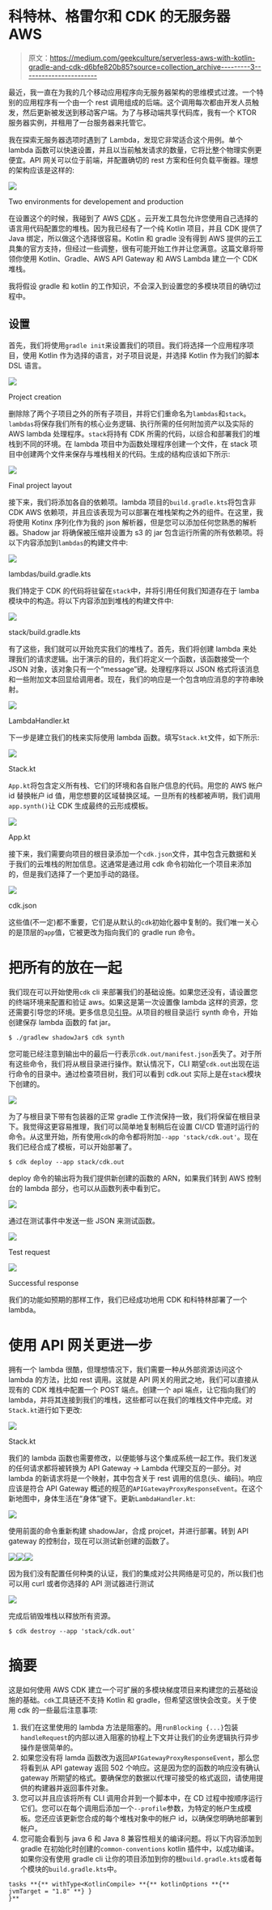 # 科特林、格雷尔和 CDK 的无服务器 AWS

> 原文：<https://medium.com/geekculture/serverless-aws-with-kotlin-gradle-and-cdk-d6bfe820b85?source=collection_archive---------3----------------------->

最近，我一直在为我的几个移动应用程序向无服务器架构的思维模式过渡。一个特别的应用程序有一个由一个 rest 调用组成的后端。这个调用每次都由开发人员触发，然后更新被发送到移动客户端。为了与移动端共享代码库，我有一个 KTOR 服务器实例，并租用了一台服务器来托管它。

我在探索无服务器选项时遇到了 Lambda，发现它非常适合这个用例。单个 lambda 函数可以快速设置，并且以当前触发请求的数量，它将比整个物理实例更便宜。API 网关可以位于前端，并配置确切的 rest 方案和任何负载平衡器。理想的架构应该是这样的:

![](img/ad75eefa3488b0db4d4b7c6944d666d2.png)

Two environments for developement and production

在设置这个的时候，我碰到了 AWS [CDK](https://aws.amazon.com/cdk/) 。云开发工具包允许您使用自己选择的语言用代码配置您的堆栈。因为我已经有了一个纯 Kotlin 项目，并且 CDK 提供了 Java 绑定，所以做这个选择很容易。Kotlin 和 gradle 没有得到 AWS 提供的云工具集的官方支持，但经过一些调整，很有可能开始工作并让您满意。这篇文章将带领你使用 Kotlin、Gradle、AWS API Gateway 和 AWS Lambda 建立一个 CDK 堆栈。

我将假设 gradle 和 kotlin 的工作知识，不会深入到设置您的多模块项目的确切过程中。

## 设置

首先，我们将使用`gradle init`来设置我们的项目。我们将选择一个应用程序项目，使用 Kotlin 作为选择的语言，对子项目说是，并选择 Kotlin 作为我们的脚本 DSL 语言。

![](img/dafedfbf4c484f52526e55881627ebd3.png)

Project creation

删除除了两个子项目之外的所有子项目，并将它们重命名为`lambdas`和`stack`。`lambdas`将保存我们所有的核心业务逻辑、执行所需的任何附加资产以及实际的 AWS lambda 处理程序。`stack`将持有 CDK 所需的代码，以综合和部署我们的堆栈到不同的环境。在 lambda 项目中为函数处理程序创建一个文件，在 stack 项目中创建两个文件来保存与堆栈相关的代码。生成的结构应该如下所示:

![](img/03021abfcb86e37ce1e63371412b1daa.png)

Final project layout

接下来，我们将添加各自的依赖项。lambda 项目的`build.gradle.kts`将包含非 CDK AWS 依赖项，并且应该表现为可以部署在堆栈架构之外的组件。在这里，我将使用 Kotinx 序列化作为我的 json 解析器，但是您可以添加任何您熟悉的解析器。Shadow jar 将确保被压缩并设置为 s3 的 jar 包含运行所需的所有依赖项。将以下内容添加到`lambdas`的构建文件中:

![](img/add2e213f72986df48fe50baabf6b8e0.png)

lambdas/build.gradle.kts

我们特定于 CDK 的代码将驻留在`stack`中，并将引用任何我们知道存在于 lamba 模块中的构造。将以下内容添加到堆栈的构建文件中:

![](img/04c69a544604df4bc53b6031ac024060.png)

stack/build.gradle.kts

有了这些，我们就可以开始充实我们的堆栈了。首先，我们将创建 lambda 来处理我们的请求逻辑。出于演示的目的，我们将定义一个函数，该函数接受一个 JSON 对象，该对象只有一个“message”键。处理程序将以 JSON 格式将该消息和一些附加文本回显给调用者。现在，我们的响应是一个包含响应消息的字符串映射。

![](img/ccff3b570ebf24ae57c45e6bdc86f550.png)

LambdaHandler.kt

下一步是建立我们的栈来实际使用 lambda 函数。填写`Stack.kt`文件，如下所示:

![](img/1d085ff22111fa7ae8f2af8cc11a3015.png)

Stack.kt

`App.kt`将包含定义所有栈、它们的环境和各自账户信息的代码。用您的 AWS 帐户 id 替换帐户 id 值，用您想要的区域替换区域。一旦所有的栈都被声明，我们调用`app.synth()`让 CDK 生成最终的云形成模板。

![](img/2ab62d9234000129de5c1727a9434716.png)

App.kt

接下来，我们需要向项目的根目录添加一个`cdk.json`文件，其中包含元数据和关于我们的云堆栈的附加信息。这通常是通过用 cdk 命令初始化一个项目来添加的，但是我们选择了一个更加手动的路径。

![](img/7ae63d287221c0a0da3b3166389b6294.png)

cdk.json

这些值(不一定)都不重要，它们是从默认的`cdk`初始化器中复制的。我们唯一关心的是顶层的`app`值，它被更改为指向我们的 gradle run 命令。

# 把所有的放在一起

我们现在可以开始使用`cdk` cli 来部署我们的基础设施。如果您还没有，请设置您的终端环境来配置和验证 aws。如果这是第一次设置像 lambda 这样的资源，您还需要引导您的环境。更多信息见[引导](https://docs.aws.amazon.com/cdk/latest/guide/bootstrapping.html)。从项目的根目录运行 synth 命令，开始创建保存 lambda 函数的 fat jar。

```
$ ./gradlew shadowJar$ cdk synth
```

您可能已经注意到输出中的最后一行表示`cdk.out/manifest.json`丢失了。对于所有这些命令，我们将从根目录进行操作。默认情况下，CLI 期望`cdk.out`出现在运行命令的目录中。通过检查项目树，我们可以看到 cdk.out 实际上是在`stack`模块下创建的。

![](img/2394ed35d839dd0b0284c12ed8c3e5d3.png)

为了与根目录下带有包装器的正常 gradle 工作流保持一致，我们将保留在根目录下。我觉得这更容易推理，我们可以简单地复制稍后在设置 CI/CD 管道时运行的命令。从这里开始，所有使用`cdk`的命令都将附加`--app 'stack/cdk.out'`。现在我们已经合成了模板，可以开始部署了。

```
$ cdk deploy --app stack/cdk.out
```

deploy 命令的输出将为我们提供新创建的函数的 ARN，如果我们转到 AWS 控制台的 lambda 部分，也可以从函数列表中看到它。

![](img/a64ff965c4b6b4103a237a404609d3e9.png)

通过在测试事件中发送一些 JSON 来测试函数。

![](img/eb94e2dbb4ecdb26a119e5176da082b9.png)

Test request

![](img/7829475329e639bd7652d25edc4a9206.png)

Successful response

我们的功能如预期的那样工作，我们已经成功地用 CDK 和科特林部署了一个 lambda。

# 使用 API 网关更进一步

拥有一个 lambda 很酷，但理想情况下，我们需要一种从外部资源访问这个 lambda 的方法，比如 rest 调用。这就是 API 网关的用武之地，我们可以直接从现有的 CDK 堆栈中配置一个 POST 端点。创建一个 api 端点，让它指向我们的 lambda，并将其连接到我们的堆栈，这些都可以在我们的堆栈文件中完成。对`Stack.kt`进行如下更改:

![](img/7ad523ca08643b72f96dfb22de75d707.png)

Stack.kt

我们的 lambda 函数也需要修改，以便能够与这个集成系统一起工作。我们发送的任何请求都将被转换为 API Gateway -> Lambda 代理交互的一部分。对 lambda 的新请求将是一个映射，其中包含关于 rest 调用的信息(头、编码)。响应应该是符合 API Gateway 概述的规范的`APIGatewayProxyResponseEvent`。在这个新地图中，身体生活在“身体”键下。更新`LambdaHandler.kt`:

![](img/90e215264d2bda0c49be8618c695d720.png)

使用前面的命令重新构建 shadowJar，合成 projcet，并进行部署。转到 API gateway 的控制台，现在可以测试新创建的函数了。

![](img/a4deffb72658b0f69c10708d35b808d8.png)![](img/192c1d90f001a8f39657ffa9bec73af9.png)![](img/b6a8a0e27e8ba03ae550b6e4a72472a6.png)

因为我们没有配置任何种类的认证，我们的集成对公共网络是可见的，所以我们也可以用 curl 或者你选择的 API 测试器进行测试

![](img/cab897dd9363c1124dd818c2ebe5e4d9.png)

完成后销毁堆栈以释放所有资源。

```
$ cdk destroy --app 'stack/cdk.out'
```

# 摘要

这是如何使用 AWS CDK 建立一个可扩展的多模块梯度项目来构建您的云基础设施的基础。`cdk`工具链还不支持 Kotlin 和 gradle，但希望这很快会改变。关于使用 cdk 的一些最后注意事项:

1.  我们在这里使用的 lambda 方法是阻塞的。用`runBlocking {...}`包装`handleRequest`的内部以进入阻塞的协程上下文并让我们的业务逻辑执行异步操作是很简单的。
2.  如果您没有将 lamda 函数改为返回`APIGatewayProxyResponseEvent`，那么您将看到从 API gateway 返回 502 个响应。这是因为您的函数的响应没有确认 gateway 所期望的格式。要确保您的数据以代理可接受的格式返回，请使用提供的构建器并返回事件对象。
3.  您可以并且应该将所有 CLI 调用合并到一个脚本中，在 CD 过程中按顺序运行它们。您可以在每个调用后添加一个`--profile`参数，为特定的帐户生成模板。您还应该更新您合成的每个堆栈对象中的帐户 id，以确保您明确地部署到帐户。
4.  您可能会看到与 java 6 和 Java 8 兼容性相关的编译问题。将以下内容添加到 gradle 在初始化时创建的`common-conventions` kotlin 插件中，以成功编译。如果你没有使用 gradle cli 让你的项目添加到你的根`build.gradle.kts`或者每个模块的`build.gradle.kts`中。

```
tasks **{** withType<KotlinCompile> **{** kotlinOptions **{** jvmTarget = "1.8" **} }
}**
```